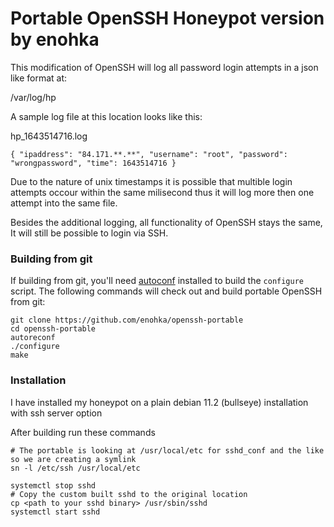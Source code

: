 # Portable OpenSSH Honeypot version by enohka

This modification of OpenSSH will log all password login attempts in a json like format at:

/var/log/hp

A sample log file at this location looks like this:

hp_1643514716.log
```
{ "ipaddress": "84.171.**.**", "username": "root", "password": "wrongpassword", "time": 1643514716 }
```

Due to the nature of unix timestamps it is possible that multible login attempts occour within the same milisecond thus it will log more then one attempt into the same file.

Besides the additional logging, all functionality of OpenSSH stays the same, It will still be possible to login via SSH.


### Building from git

If building from git, you'll need [autoconf](https://www.gnu.org/software/autoconf/) installed to build the ``configure`` script. The following commands will check out and build portable OpenSSH from git:

```
git clone https://github.com/enohka/openssh-portable 
cd openssh-portable
autoreconf
./configure
make
```

### Installation

I have installed my honeypot on a plain debian 11.2 (bullseye) installation with ssh server option 

After building run these commands

```
# The portable is looking at /usr/local/etc for sshd_conf and the like so we are creating a symlink
sn -l /etc/ssh /usr/local/etc

systemctl stop sshd
# Copy the custom built sshd to the original location
cp <path to your sshd binary> /usr/sbin/sshd
systemctl start sshd
```